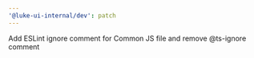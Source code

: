 ```yaml
---
'@luke-ui-internal/dev': patch
---
```


Add ESLint ignore comment for Common JS file and remove @ts-ignore comment
